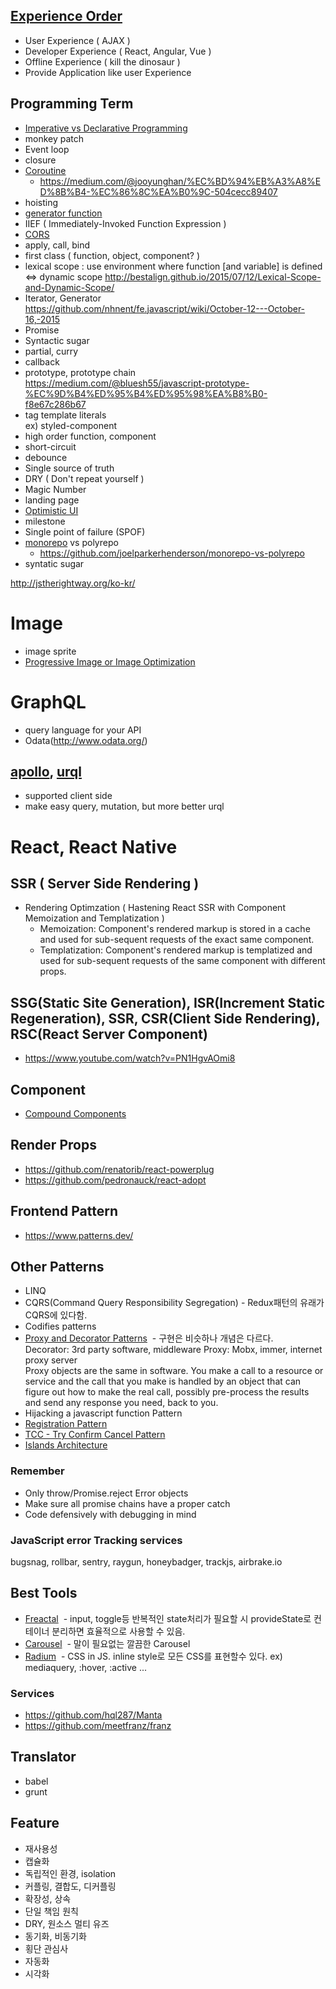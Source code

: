 ## [Experience Order](https://www.youtube.com/watch?v=0c9OC9NBsro)

- User Experience ( AJAX )
- Developer Experience ( React, Angular, Vue )
- Offline Experience ( kill the dinosaur )
- Provide Application like user Experience

## Programming Term

- [Imperative vs Declarative Programming](https://blog.webix.com/difference-between-declarative-and-imperative-programming-with-language-examples/)
- monkey patch
- Event loop
- closure
- [Coroutine](https://en.wikipedia.org/wiki/Coroutine)
  - https://medium.com/@jooyunghan/%EC%BD%94%EB%A3%A8%ED%8B%B4-%EC%86%8C%EA%B0%9C-504cecc89407
- hoisting
- [generator function](http://meetup.toast.com/posts/73)
- IIEF ( Immediately-Invoked Function Expression )
- [CORS](http://homoefficio.github.io/2015/07/21/Cross-Origin-Resource-Sharing/)
- apply, call, bind
- first class ( function, object, component? )
- lexical scope : use environment where function [and variable] is defined
  <=> dynamic scope
  http://bestalign.github.io/2015/07/12/Lexical-Scope-and-Dynamic-Scope/
- Iterator, Generator <br/>
  https://github.com/nhnent/fe.javascript/wiki/October-12---October-16,-2015
- Promise
- Syntactic sugar
- partial, curry
- callback
- prototype, prototype chain <br/>
  https://medium.com/@bluesh55/javascript-prototype-%EC%9D%B4%ED%95%B4%ED%95%98%EA%B8%B0-f8e67c286b67
- tag template literals <br/>
  ex) styled-component
- high order function, component
- short-circuit
- debounce
- Single source of truth
- DRY ( Don't repeat yourself )
- Magic Number
- landing page
- [Optimistic UI](https://www.apollographql.com/docs/react/recipes/authentication.html)
- milestone
- Single point of failure (SPOF)
- [monorepo](https://monorepo.tools/?fbclid=IwAR2ZTCTmoREVHRzHzmDD9IRenbXThz9WYqqwbKi33bNqlp3q_lcKQ8crCbI#distributed-task-execution) vs polyrepo
  - https://github.com/joelparkerhenderson/monorepo-vs-polyrepo
- syntatic sugar

http://jstherightway.org/ko-kr/

# Image

- image sprite
- [Progressive Image or Image Optimization](https://medium.com/@kyle.robert.gill/ridiculously-easy-image-optimization-with-gatsby-js-59d48e15db6e)

# GraphQL

- query language for your API
- Odata(http://www.odata.org/)

## [apollo](https://www.apollographql.com/), [urql](https://github.com/FormidableLabs/urql)

- supported client side
- make easy query, mutation, but more better urql

# React, React Native

## SSR ( Server Side Rendering )

- Rendering Optimzation ( Hastening React SSR with Component Memoization and Templatization )
  - Memoization: Component's rendered markup is stored in a cache and used for sub-sequent requests of
    the exact same component.
  - Templatization: Component's rendered markup is templatized and used for sub-sequent requests of the
    same component with different props.

## SSG(Static Site Generation), ISR(Increment Static Regeneration), SSR, CSR(Client Side Rendering), RSC(React Server Component)

- https://www.youtube.com/watch?v=PN1HgvAOmi8

## Component

- [Compound Components](https://www.youtube.com/watch?v=hEGg-3pIHlE)

## Render Props

- https://github.com/renatorib/react-powerplug
- https://github.com/pedronauck/react-adopt

## Frontend Pattern

- https://www.patterns.dev/

## Other Patterns

- LINQ
- CQRS(Command Query Responsibility Segregation) - Redux패턴의 유래가 CQRS에 있다함.
- Codifies patterns
- [Proxy and Decorator Patterns](https://lostechies.com/derickbailey/2012/03/29/proxies-and-decorators-in-javascript/)
   - 구현은 비슷하나 개념은 다르다. <br/>
  Decorator: 3rd party software, middleware
  Proxy: Mobx, immer, internet proxy server <br/>
  Proxy objects are the same in software. You make a call to a resource or service and the call that you make is handled by an object that can figure out how to make the real call, possibly pre-process the results and send any response you need, back to you.
- Hijacking a javascript function Pattern
- [Registration Pattern](https://www.youtube.com/watch?v=smBND2pwdUE)
- [TCC - Try Confirm Cancel Pattern](https://www.popit.kr/rest-%EA%B8%B0%EB%B0%98%EC%9D%98-%EA%B0%84%EB%8B%A8%ED%95%9C-%EB%B6%84%EC%82%B0-%ED%8A%B8%EB%9E%9C%EC%9E%AD%EC%85%98-%EA%B5%AC%ED%98%84-1%ED%8E%B8/)
- [Islands Architecture](https://www.patterns.dev/posts/islands-architecture/#:~:text=The%20term%20Islands%20architecture%20was,top%20of%20otherwise%20static%20HTML.)

### Remember

- Only throw/Promise.reject Error objects
- Make sure all promise chains have a proper catch
- Code defensively with debugging in mind

### JavaScript error Tracking services

bugsnag, rollbar, sentry, raygun, honeybadger, trackjs, airbrake.io

## Best Tools

- [Freactal](https://github.com/FormidableLabs/freactal)
   - input, toggle등 반복적인 state처리가 필요할 시 provideState로 컨테이너 분리하면 효율적으로 사용할 수 있음.
- [Carousel](https://github.com/FormidableLabs/nuka-carousel)
   - 말이 필요없는 깔끔한 Carousel
- [Radium](https://github.com/FormidableLabs/radium)
   - CSS in JS. inline style로 모든 CSS를 표현할수 있다. ex) mediaquery, :hover, :active ...

### Services

- https://github.com/hql287/Manta
- https://github.com/meetfranz/franz

## Translator

- babel
- grunt

## Feature

- 재사용성
- 캡슐화
- 독립적인 환경, isolation
- 커플링, 결합도, 디커플링
- 확장성, 상속
- 단일 책임 원칙
- DRY, 원소스 멀티 유즈
- 동기화, 비동기화
- 횡단 관심사
- 자동화
- 시각화
